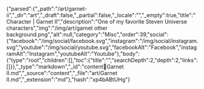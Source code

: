 {"parsed":{"_path":"/art/garnet-ii","_dir":"art","_draft":false,"_partial":false,"_locale":"","_empty":true,"title":"Character | Garnet II","description":"One of my favorite Steven Universe characters","img":"/img/art/garnet other background.png","alt":null,"category":"Misc","order":39,"social":{"facebook":"/img/social/facebook.svg","instagram":"/img/social/instagram.svg","youtube":"/img/social/youtube.svg","facebookAlt":"Facebook","instagramAlt":"Instagram","youtubeAlt":"Youtube"},"body":{"type":"root","children":[],"toc":{"title":"","searchDepth":2,"depth":2,"links":[]}},"_type":"markdown","_id":"content:art:Garnet II.md","_source":"content","_file":"art/Garnet II.md","_extension":"md"},"hash":"xp4bABtUHg"}
